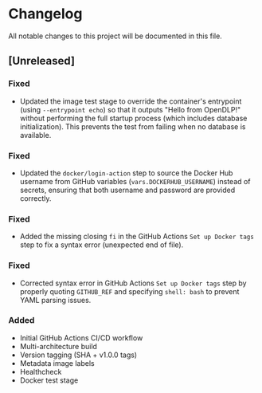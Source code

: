 # Changelog

All notable changes to this project will be documented in this file.

## [Unreleased]

### Fixed
- Updated the image test stage to override the container's entrypoint (using `--entrypoint echo`) so that it outputs "Hello from OpenDLP!" without performing the full startup process (which includes database initialization). This prevents the test from failing when no database is available.

### Fixed
- Updated the `docker/login-action` step to source the Docker Hub username from GitHub variables (`vars.DOCKERHUB_USERNAME`) instead of secrets, ensuring that both username and password are provided correctly.

### Fixed
- Added the missing closing `fi` in the GitHub Actions `Set up Docker tags` step to fix a syntax error (unexpected end of file).

### Fixed
- Corrected syntax error in GitHub Actions `Set up Docker tags` step by properly quoting `GITHUB_REF` and specifying `shell: bash` to prevent YAML parsing issues.

### Added
- Initial GitHub Actions CI/CD workflow
- Multi-architecture build
- Version tagging (SHA + v1.0.0 tags)
- Metadata image labels
- Healthcheck
- Docker test stage

